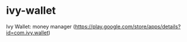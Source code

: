 # ivy-wallet
Ivy Wallet: money manager (https://play.google.com/store/apps/details?id=com.ivy.wallet)
